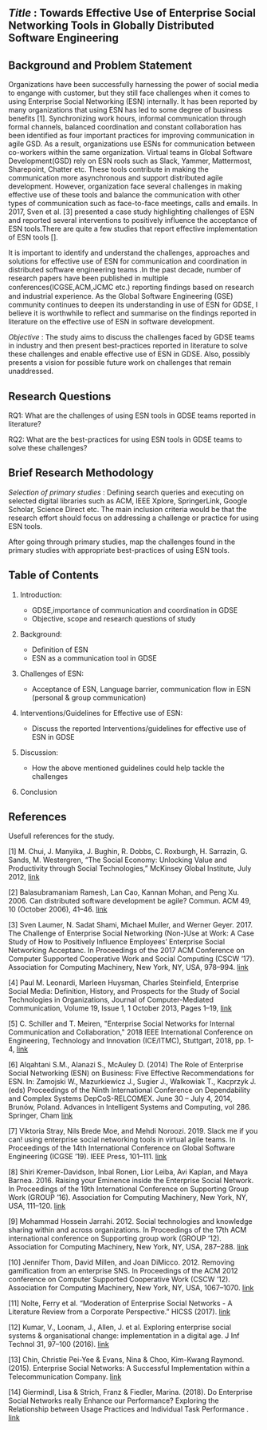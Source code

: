 ## *Title* : Towards Effective Use of Enterprise Social Networking Tools in Globally Distributed Software Engineering

## Background and Problem Statement

Organizations have been successfully harnessing the power of social media to engange with customer, but they still face challenges when it comes to using Enterprise Social Networking (ESN) internally. It has been reported by many organizations that using ESN has led to some degree of business benefits [1]. Synchronizing work hours, informal communication through formal channels, balanced coordination and constant collaboration has been identified as four important practices for improving communication in agile GSD. As a result, organizations use ESNs for communication between co-workers within the same organization. Virtual teams in Global Software Development(GSD) rely on ESN rools such as Slack, Yammer, Mattermost, Sharepoint, Chatter etc. These tools contribute in making the communication more asynchronous and support distributed agile development. However, organization face several challenges in making effective use of these tools and balance the communication with other types of communication such as face-to-face meetings, calls and emails. In 2017, Sven et al. [3] presented a case study highlighting challenges of ESN and reported several interventions to positively influence the acceptance of ESN tools.There are quite a few studies that report effective implementation of ESN tools [].

It is important to identify and understand the challenges, approaches and solutions for effective use of ESN for communication and coordination in distributed software engineering teams .In the past decade, number of research papers have been published in multiple conferences(ICGSE,ACM,JCMC etc.) reporting ﬁndings based on research and industrial experience. As the Global Software Engineering (GSE) community continues to deepen its understanding in use of ESN for GDSE, I believe it is worthwhile to reflect and summarise on the findings reported in literature on the effective use of ESN in software development.

*Objective* : The study aims to discuss the challenges faced by GDSE teams in industry and then present best-practices reported in literature to solve these challenges and enable effective use of ESN in GDSE. Also, possibly presents a vision for possible future work on challenges that remain unaddressed.

## Research Questions

RQ1: What are the challenges of using ESN tools in GDSE teams reported in literature?

RQ2: What are the best-practices for using ESN tools in GDSE teams to solve these challenges?

## Brief Research Methodology

*Selection of primary studies* : Defining search queries and executing on selected digital libraries such as ACM, IEEE Xplore, SpringerLink, Google Scholar, Science Direct etc. The main inclusion criteria would be that the research effort should focus on addressing a challenge or practice for using ESN tools. 

After going through primary studies, map the challenges found in the primary studies with appropriate best-practices of using ESN tools. 

## Table of Contents

1) Introduction:
      - GDSE,importance of communication and coordination in GDSE
      - Objective, scope and research questions of study
   
2) Background:
      -  Definition of ESN
      - ESN as a communication tool in GDSE
   
3) Challenges of ESN:
      - Acceptance of ESN, Language barrier, communication flow in ESN (personal & group communication)
   
4) Interventions/Guidelines for Effective use of ESN:
      - Discuss the reported Interventions/guidelines for effective use of ESN in GDSE

5)  Discussion: 
      - How the above mentioned guidelines could help tackle the challenges

6)  Conclusion


## References

Usefull references for the study.

[1] M. Chui, J. Manyika, J. Bughin, R. Dobbs, C. Roxburgh, H. Sarrazin, G. Sands, M. Westergren, “The Social Economy: Unlocking Value and Productivity through Social Technologies,” McKinsey Global Institute, July 2012, [link](http://www.mckinsey.com/insights/high_tech_telecoms_internet/the_social_economy)

[2] Balasubramaniam Ramesh, Lan Cao, Kannan Mohan, and Peng Xu. 2006. Can distributed software development be agile? Commun. ACM 49, 10 (October 2006), 41–46. [link](https://doi.org/10.1145/1164394.1164418)

[3] Sven Laumer, N. Sadat Shami, Michael Muller, and Werner Geyer. 2017. The Challenge of Enterprise Social Networking (Non-)Use at Work: A Case Study of How to Positively Influence Employees’ Enterprise Social Networking Acceptanc. In Proceedings of the 2017 ACM Conference on Computer Supported Cooperative Work and Social Computing (CSCW ’17). Association for Computing Machinery, New York, NY, USA, 978–994. [link](https://doi.org/10.1145/2998181.2998309)
  
[4] Paul M. Leonardi, Marleen Huysman, Charles Steinfield, Enterprise Social Media: Definition, History, and Prospects for the Study of Social Technologies in Organizations, Journal of Computer-Mediated Communication, Volume 19, Issue 1, 1 October 2013, Pages 1–19, [link](https://doi.org/10.1111/jcc4.12029)

[5] C. Schiller and T. Meiren, "Enterprise Social Networks for Internal Communication and Collaboration," 2018 IEEE International Conference on Engineering, Technology and Innovation (ICE/ITMC), Stuttgart, 2018, pp. 1-4, [link](https://ieeexplore.ieee.org/abstract/document/8436337)

[6] Alqahtani S.M., Alanazi S., McAuley D. (2014) The Role of Enterprise Social Networking (ESN) on Business: Five Effective Recommendations for ESN. In: Zamojski W., Mazurkiewicz J., Sugier J., Walkowiak T., Kacprzyk J. (eds) Proceedings of the Ninth International Conference on Dependability and Complex Systems DepCoS-RELCOMEX. June 30 – July 4, 2014, Brunów, Poland. Advances in Intelligent Systems and Computing, vol 286. Springer, Cham [link](https://doi.org/10.1007/978-3-319-07013-1_3)

[7] Viktoria Stray, Nils Brede Moe, and Mehdi Noroozi. 2019. Slack me if you can! using enterprise social networking tools in virtual agile teams. In Proceedings of the 14th International Conference on Global Software Engineering (ICGSE ’19). IEEE Press, 101–111. [link](https://doi.org/10.1109/ICGSE.2019.00031)

[8] Shiri Kremer-Davidson, Inbal Ronen, Lior Leiba, Avi Kaplan, and Maya Barnea. 2016. Raising your Eminence inside the Enterprise Social Network. In Proceedings of the 19th International Conference on Supporting Group Work (GROUP ’16). Association for Computing Machinery, New York, NY, USA, 111–120. [link](https://doi.org/10.1145/2957276.2957281)

[9] Mohammad Hossein Jarrahi. 2012. Social technologies and knowledge sharing within and across organizations. In Proceedings of the 17th ACM international conference on Supporting group work (GROUP ’12). Association for Computing Machinery, New York, NY, USA, 287–288. [link](https://doi.org/10.1145/2389176.2389222)

[10] Jennifer Thom, David Millen, and Joan DiMicco. 2012. Removing gamification from an enterprise SNS. In Proceedings of the ACM 2012 conference on Computer Supported Cooperative Work (CSCW ’12). Association for Computing Machinery, New York, NY, USA, 1067–1070. [link](https://doi.org/10.1145/2145204.2145362)

[11] Nolte, Ferry et al. “Moderation of Enterprise Social Networks - A Literature Review from a Corporate Perspective.” HICSS (2017). [link](https://scholarspace.manoa.hawaii.edu/handle/10125/41392)

[12] Kumar, V., Loonam, J., Allen, J. et al. Exploring enterprise social systems & organisational change: implementation in a digital age. J Inf Technol 31, 97–100 (2016). [link](https://doi.org/10.1057/jit.2016.13)

[13] Chin, Christie Pei-Yee & Evans, Nina & Choo, Kim-Kwang Raymond. (2015). Enterprise Social Networks: A Successful Implementation within a Telecommunication Company. [link](https://aisel.aisnet.org/amcis2015/SocialComputing/GeneralPresentations/4/)

[14] Giermindl, Lisa & Strich, Franz & Fiedler, Marina. (2018). Do Enterprise Social Networks really Enhance our Performance? Exploring the Relationship between Usage Practices and Individual Task Performance . [link](https://aisel.aisnet.org/icis2018/social/Presentations/28/)
